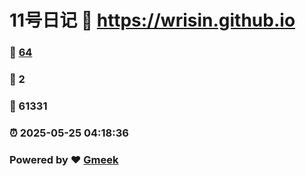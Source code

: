 # 11号日记 :link: https://wrisin.github.io 
### :page_facing_up: [64](https://wrisin.github.io/tag.html) 
### :speech_balloon: 2 
### :hibiscus: 61331 
### :alarm_clock: 2025-05-25 04:18:36 
### Powered by :heart: [Gmeek](https://github.com/Meekdai/Gmeek)

